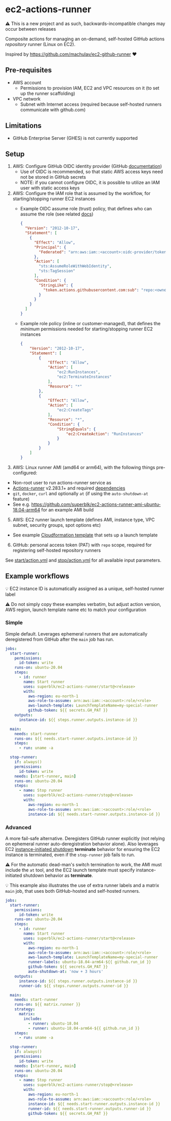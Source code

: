 # ec2-actions-runner

⚠️ This is a new project and as such, backwards-incompatible changes may occur between releases

Composite actions for managing an on-demand, self-hosted GitHub actions _repository_ runner (Linux on EC2).

Inspired by <https://github.com/machulav/ec2-github-runner> ❤️

## Pre-requisites

- AWS account
  - Permissions to provision IAM, EC2 and VPC resources on it (to set up the runner scaffolding)
- VPC network
  - Subnet with Internet access (required because self-hosted runners communicate with github.com)

## Limitations

- GitHub Enterprise Server (GHES) is not currently supported

## Setup

1. AWS: Configure GitHub OIDC identity provider (GitHub [documentation](https://docs.github.com/en/actions/deployment/security-hardening-your-deployments/configuring-openid-connect-in-amazon-web-services))
    - Use of OIDC is recommended, so that static AWS access keys need not be stored in GitHub secrets
    - NOTE: if you cannot configure OIDC, it is possible to utilize an IAM user with static access keys
2. AWS: Configure the IAM role that is assumed by the workflow, for starting/stopping runner EC2 instances
    - Example OIDC assume role (trust) policy, that defines who can assume the role (see related [docs](<https://github.com/aws-actions/configure-aws-credentials#sample-iam-role-cloudformation-template>))

      ```json
      {
        "Version": "2012-10-17",
        "Statement": [
          {
            "Effect": "Allow",
            "Principal": {
              "Federated": "arn:aws:iam::<account>:oidc-provider/token.actions.githubusercontent.com"
            },
            "Action": [
              "sts:AssumeRoleWithWebIdentity",
              "sts:TagSession"
            ],
            "Condition": {
              "StringLike": {
                "token.actions.githubusercontent.com:sub": "repo:<owner>/<repository>:*"
              }
            }
          }
        ]
      }
      ```
    - Example role policy (inline or customer-managed), that defines the _minimum_ permissions needed for starting/stopping runner EC2 instances

      ```json
      {
          "Version": "2012-10-17",
          "Statement": [
              {
                  "Effect": "Allow",
                  "Action": [
                      "ec2:RunInstances",
                      "ec2:TerminateInstances"
                  ],
                  "Resource": "*"
              },
              {
                  "Effect": "Allow",
                  "Action": [
                      "ec2:CreateTags"
                  ],
                  "Resource": "*",
                  "Condition": {
                      "StringEquals": {
                          "ec2:CreateAction": "RunInstances"
                      }
                  }
              }
          ]
      }
      ```
4. AWS: Linux runner AMI (amd64 or arm64), with the following things pre-configured:
  - Non-root user to run actions-runner service as
  - [Actions-runner](https://github.com/actions/runner) v2.283.1+ and required [dependencies](https://github.com/actions/runner/blob/main/docs/start/envlinux.md)
  - `git`, `docker`, `curl` and optionally `at` (if using the `auto-shutdown-at` feature)
  - See e.g. <https://github.com/superblk/ec2-actions-runner-ami-ubuntu-18.04-arm64> for an example AMI build
5. AWS: EC2 runner launch template (defines AMI, instance type, VPC subnet, security groups, spot options etc)
  - See example [Cloudformation template](https://gist.github.com/jpalomaki/003c4d173a856cf64c6d35f8869a2de8) that sets up a launch template
6. GitHub: personal access token (PAT) with `repo` scope, required for registering self-hosted repository runners

See [start/action.yml](start/action.yml) and [stop/action.yml](stop/action.yml) for all available input parameters.

## Example workflows

💡 EC2 instance ID is automatically assigned as a unique, self-hosted runner label

⚠️ Do not simply copy these examples verbatim, but adjust action version, AWS region, launch template name etc to match your configuration

### Simple

Simple default. Leverages ephemeral runners that are automatically deregistered from GitHub after the `main` job has run.

```yaml
jobs:
  start-runner:
    permissions:
      id-token: write
    runs-on: ubuntu-20.04
    steps:
      - id: runner
        name: Start runner
        uses: superblk/ec2-actions-runner/start@<release>
        with:
          aws-region: eu-north-1
          aws-role-to-assume: arn:aws:iam::<account>:role/<role>
          aws-launch-template: LaunchTemplateName=my-special-runner
          github-token: ${{ secrets.GH_PAT }}
    outputs:
      instance-id: ${{ steps.runner.outputs.instance-id }}

  main:
    needs: start-runner
    runs-on: ${{ needs.start-runner.outputs.instance-id }}
    steps:
      - run: uname -a

  stop-runner:
    if: always()
    permissions:
      id-token: write
    needs: [start-runner, main]
    runs-on: ubuntu-20.04
    steps:
      - name: Stop runner
        uses: superblk/ec2-actions-runner/stop@<release>
        with:
          aws-region: eu-north-1
          aws-role-to-assume: arn:aws:iam::<account>:role/<role>
          instance-id: ${{ needs.start-runner.outputs.instance-id }}
```

### Advanced

A more fail-safe alternative. Deregisters GitHub runner explicitly (not relying on ephemeral runner auto-deregistration behavior alone). Also leverages EC2 [instance-initiated shutdown](https://docs.aws.amazon.com/AWSEC2/latest/UserGuide/terminating-instances.html#Using_ChangingInstanceInitiatedShutdownBehavior) **terminate** behavior for ensuring the EC2 instance is terminated, even if the `stop-runner` job fails to run.

⚠️ For the automatic dead-man's switch termination to work, the AMI must include the `at` tool, and the EC2 launch template must specify instance-initiated shutdown behavior as **terminate**.

💡 This example also illustrates the use of extra runner labels and a matrix `main` job, that uses both GitHub-hosted and self-hosted runners.

```yaml
jobs:
  start-runner:
    permissions:
      id-token: write
    runs-on: ubuntu-20.04
    steps:
      - id: runner
        name: Start runner
        uses: superblk/ec2-actions-runner/start@<release>
        with:
          aws-region: eu-north-1
          aws-role-to-assume: arn:aws:iam::<account>:role/<role>
          aws-launch-template: LaunchTemplateName=my-special-runner
          runner-labels: ubuntu-18.04-arm64-${{ github.run_id }}
          github-token: ${{ secrets.GH_PAT }}
          auto-shutdown-at: 'now + 3 hours'
    outputs:
      instance-id: ${{ steps.runner.outputs.instance-id }}
      runner-id: ${{ steps.runner.outputs.runner-id }}

  main:
    needs: start-runner
    runs-on: ${{ matrix.runner }}
    strategy:
      matrix:
        include:
          - runner: ubuntu-18.04
          - runner: ubuntu-18.04-arm64-${{ github.run_id }}
    steps:
      - run: uname -a

  stop-runner:
    if: always()
    permissions:
      id-token: write
    needs: [start-runner, main]
    runs-on: ubuntu-20.04
    steps:
      - name: Stop runner
        uses: superblk/ec2-actions-runner/stop@<release>
        with:
          aws-region: eu-north-1
          aws-role-to-assume: arn:aws:iam::<account>:role/<role>
          instance-id: ${{ needs.start-runner.outputs.instance-id }}
          runner-id: ${{ needs.start-runner.outputs.runner-id }}
          github-token: ${{ secrets.GH_PAT }}
```
